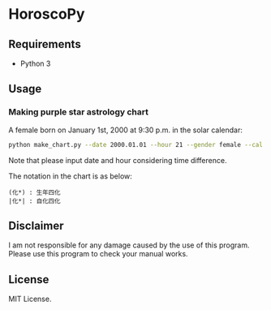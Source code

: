 # HoroscoPy

## Requirements

- Python 3


## Usage

### Making purple star astrology chart

A female born on January 1st, 2000 at 9:30 p.m. in the solar calendar:
```sh
python make_chart.py --date 2000.01.01 --hour 21 --gender female --cal solar
```
Note that please input date and hour considering time difference.

The notation in the chart is as below:
```
(化*) : 生年四化
|化*| : 自化四化
```


## Disclaimer

I am not responsible for any damage caused by the use of this program.
Please use this program to check your manual works.


## License

MIT License.
